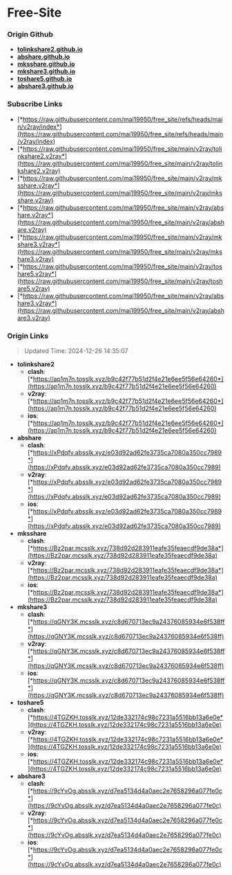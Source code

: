 # Free-Site

### Origin Github

- [**tolinkshare2.github.io**](https://github.com/tolinkshare2/tolinkshare2.github.io)
- [**abshare.github.io**](https://github.com/abshare/abshare.github.io)
- [**mksshare.github.io**](https://github.com/mksshare/mksshare.github.io)
- [**mkshare3.github.io**](https://github.com/mkshare3/mkshare3.github.io)
- [**toshare5.github.io**](https://github.com/toshare5/toshare5.github.io)
- [**abshare3.github.io**](https://github.com/abshare3/abshare3.github.io)

### Subscribe Links

- [*https://raw.githubusercontent.com/mai19950/free_site/refs/heads/main/v2ray/index*](https://raw.githubusercontent.com/mai19950/free_site/refs/heads/main/v2ray/index)
- [*https://raw.githubusercontent.com/mai19950/free_site/main/v2ray/tolinkshare2.v2ray*](https://raw.githubusercontent.com/mai19950/free_site/main/v2ray/tolinkshare2.v2ray)
- [*https://raw.githubusercontent.com/mai19950/free_site/main/v2ray/mksshare.v2ray*](https://raw.githubusercontent.com/mai19950/free_site/main/v2ray/mksshare.v2ray)
- [*https://raw.githubusercontent.com/mai19950/free_site/main/v2ray/abshare.v2ray*](https://raw.githubusercontent.com/mai19950/free_site/main/v2ray/abshare.v2ray)
- [*https://raw.githubusercontent.com/mai19950/free_site/main/v2ray/mkshare3.v2ray*](https://raw.githubusercontent.com/mai19950/free_site/main/v2ray/mkshare3.v2ray)
- [*https://raw.githubusercontent.com/mai19950/free_site/main/v2ray/toshare5.v2ray*](https://raw.githubusercontent.com/mai19950/free_site/main/v2ray/toshare5.v2ray)
- [*https://raw.githubusercontent.com/mai19950/free_site/main/v2ray/abshare3.v2ray*](https://raw.githubusercontent.com/mai19950/free_site/main/v2ray/abshare3.v2ray)

### Origin Links

> Updated Time: 2024-12-26 14:35:07

- **tolinkshare2**
  - **clash**: [*https://ap1m7n.tosslk.xyz/b9c42f77b51d2f4e21e6ee5f56e64260*](https://ap1m7n.tosslk.xyz/b9c42f77b51d2f4e21e6ee5f56e64260)
  - **v2ray**: [*https://ap1m7n.tosslk.xyz/b9c42f77b51d2f4e21e6ee5f56e64260*](https://ap1m7n.tosslk.xyz/b9c42f77b51d2f4e21e6ee5f56e64260)
  - **ios**: [*https://ap1m7n.tosslk.xyz/b9c42f77b51d2f4e21e6ee5f56e64260*](https://ap1m7n.tosslk.xyz/b9c42f77b51d2f4e21e6ee5f56e64260)
- **abshare**
  - **clash**: [*https://xPdqfv.absslk.xyz/e03d92ad62fe3735ca7080a350cc7989*](https://xPdqfv.absslk.xyz/e03d92ad62fe3735ca7080a350cc7989)
  - **v2ray**: [*https://xPdqfv.absslk.xyz/e03d92ad62fe3735ca7080a350cc7989*](https://xPdqfv.absslk.xyz/e03d92ad62fe3735ca7080a350cc7989)
  - **ios**: [*https://xPdqfv.absslk.xyz/e03d92ad62fe3735ca7080a350cc7989*](https://xPdqfv.absslk.xyz/e03d92ad62fe3735ca7080a350cc7989)
- **mksshare**
  - **clash**: [*https://Bz2par.mcsslk.xyz/738d92d283911eafe35feaecdf9de38a*](https://Bz2par.mcsslk.xyz/738d92d283911eafe35feaecdf9de38a)
  - **v2ray**: [*https://Bz2par.mcsslk.xyz/738d92d283911eafe35feaecdf9de38a*](https://Bz2par.mcsslk.xyz/738d92d283911eafe35feaecdf9de38a)
  - **ios**: [*https://Bz2par.mcsslk.xyz/738d92d283911eafe35feaecdf9de38a*](https://Bz2par.mcsslk.xyz/738d92d283911eafe35feaecdf9de38a)
- **mkshare3**
  - **clash**: [*https://qGNY3K.mcsslk.xyz/c8d670713ec9a24376085934e6f538ff*](https://qGNY3K.mcsslk.xyz/c8d670713ec9a24376085934e6f538ff)
  - **v2ray**: [*https://qGNY3K.mcsslk.xyz/c8d670713ec9a24376085934e6f538ff*](https://qGNY3K.mcsslk.xyz/c8d670713ec9a24376085934e6f538ff)
  - **ios**: [*https://qGNY3K.mcsslk.xyz/c8d670713ec9a24376085934e6f538ff*](https://qGNY3K.mcsslk.xyz/c8d670713ec9a24376085934e6f538ff)
- **toshare5**
  - **clash**: [*https://4TGZKH.tosslk.xyz/12de332174c98c7231a5516bb13a6e0e*](https://4TGZKH.tosslk.xyz/12de332174c98c7231a5516bb13a6e0e)
  - **v2ray**: [*https://4TGZKH.tosslk.xyz/12de332174c98c7231a5516bb13a6e0e*](https://4TGZKH.tosslk.xyz/12de332174c98c7231a5516bb13a6e0e)
  - **ios**: [*https://4TGZKH.tosslk.xyz/12de332174c98c7231a5516bb13a6e0e*](https://4TGZKH.tosslk.xyz/12de332174c98c7231a5516bb13a6e0e)
- **abshare3**
  - **clash**: [*https://9cYvOg.absslk.xyz/d7ea5134d4a0aec2e7658296a077fe0c*](https://9cYvOg.absslk.xyz/d7ea5134d4a0aec2e7658296a077fe0c)
  - **v2ray**: [*https://9cYvOg.absslk.xyz/d7ea5134d4a0aec2e7658296a077fe0c*](https://9cYvOg.absslk.xyz/d7ea5134d4a0aec2e7658296a077fe0c)
  - **ios**: [*https://9cYvOg.absslk.xyz/d7ea5134d4a0aec2e7658296a077fe0c*](https://9cYvOg.absslk.xyz/d7ea5134d4a0aec2e7658296a077fe0c)
